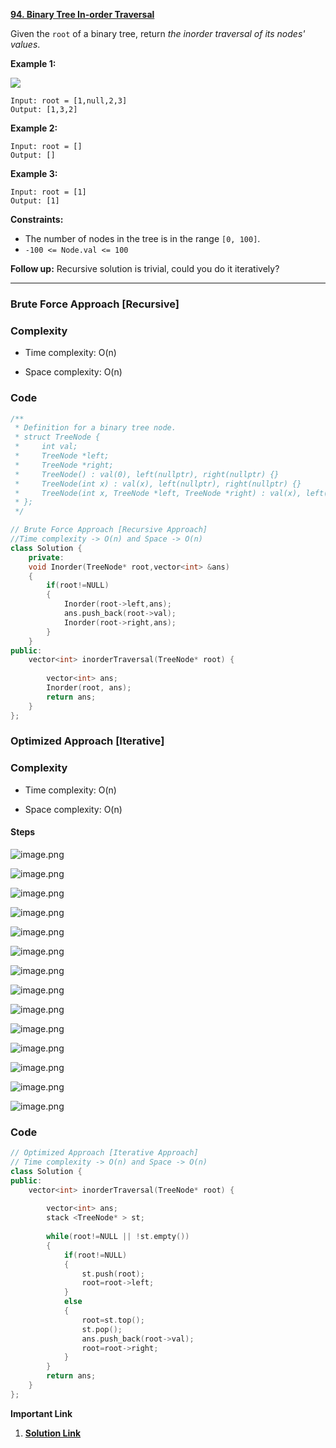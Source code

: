 
**[94. Binary Tree In-order Traversal](https://leetcode.com/problems/binary-tree-inorder-traversal/description/)**


Given the `root` of a binary tree, return _the inorder traversal of its nodes' values_.

**Example 1:**

![](https://assets.leetcode.com/uploads/2020/09/15/inorder_1.jpg)

```
Input: root = [1,null,2,3]
Output: [1,3,2]
```

**Example 2:**

```
Input: root = []
Output: []
```

**Example 3:**

```
Input: root = [1]
Output: [1]
```


**Constraints:**

- The number of nodes in the tree is in the range `[0, 100]`.
- `-100 <= Node.val <= 100`

**Follow up:** Recursive solution is trivial, could you do it iteratively?

***


### Brute Force Approach [Recursive]

### Complexity

- Time complexity: O(n)
    
- Space complexity: O(n)
    

### Code

```cpp
/**
 * Definition for a binary tree node.
 * struct TreeNode {
 *     int val;
 *     TreeNode *left;
 *     TreeNode *right;
 *     TreeNode() : val(0), left(nullptr), right(nullptr) {}
 *     TreeNode(int x) : val(x), left(nullptr), right(nullptr) {}
 *     TreeNode(int x, TreeNode *left, TreeNode *right) : val(x), left(left), right(right) {}
 * };
 */

// Brute Force Approach [Recursive Approach]
//Time complexity -> O(n) and Space -> O(n)
class Solution {
    private:
    void Inorder(TreeNode* root,vector<int> &ans)
    {
        if(root!=NULL)
        {
            Inorder(root->left,ans);
            ans.push_back(root->val);
            Inorder(root->right,ans);
        }
    }
public:
    vector<int> inorderTraversal(TreeNode* root) {
     
        vector<int> ans;
        Inorder(root, ans);
        return ans;
    }
};
```

### Optimized Approach [Iterative]

### Complexity

- Time complexity: O(n)
    
- Space complexity: O(n)
    

#### Steps

![image.png](https://assets.leetcode.com/users/images/7d3105d2-5085-4ae3-8065-a24d52fa575c_1702118922.9351509.png)

![image.png](https://assets.leetcode.com/users/images/10403830-4f46-4eb9-885c-c57d5750b9e1_1702118939.0800176.png)

![image.png](https://assets.leetcode.com/users/images/2db0e9e1-c00a-4b9c-9103-517ccacdf778_1702118956.7192302.png)

![image.png](https://assets.leetcode.com/users/images/a549836a-a3fe-4eeb-a87c-caabf1d07688_1702118964.770063.png)

![image.png](https://assets.leetcode.com/users/images/fbd9b092-de5c-4f50-a8da-378c6b0969eb_1702118971.018674.png)

![image.png](https://assets.leetcode.com/users/images/5e1736af-47a1-4e9e-9e1a-5279350eea0b_1702118981.054723.png)

![image.png](https://assets.leetcode.com/users/images/5fd462f6-2059-4ccf-9ae8-eab2287e1eec_1702119005.3028944.png)

![image.png](https://assets.leetcode.com/users/images/e0ecdbf0-4ffb-494c-81f7-81cf9e77fbd1_1702119013.7666466.png)

![image.png](https://assets.leetcode.com/users/images/cef4d4de-bc3a-4c67-bb7c-23ba57a85605_1702119026.9231899.png)

![image.png](https://assets.leetcode.com/users/images/8df21537-1d96-4a7e-85d7-126cb9d1974a_1702119036.6274981.png)

![image.png](https://assets.leetcode.com/users/images/4f4d20a5-5856-41e7-9df0-2d0cb7294522_1702119045.2828753.png)

![image.png](https://assets.leetcode.com/users/images/f601285d-0be9-4d95-b270-c02155ac7eb6_1702119054.682994.png)

![image.png](https://assets.leetcode.com/users/images/06d45c25-18cd-4f8e-bae1-a71db4910ec1_1702119063.450512.png)

![image.png](https://assets.leetcode.com/users/images/d63fa647-9934-41a7-bdfc-7b1fc047aaa0_1702119071.3484025.png)

### Code

```cpp
// Optimized Approach [Iterative Approach]
// Time complexity -> O(n) and Space -> O(n)
class Solution {
public:
    vector<int> inorderTraversal(TreeNode* root) {
        
        vector<int> ans;
        stack <TreeNode* > st;
        
        while(root!=NULL || !st.empty())
        {
            if(root!=NULL)
            {
                st.push(root);
                root=root->left;
            }
            else
            {
                root=st.top();
                st.pop();
                ans.push_back(root->val);
                root=root->right;
            }
        }
        return ans;
    }
};
```


**Important Link**
1. **[Solution Link](https://leetcode.com/problems/binary-tree-inorder-traversal/solutions/4381728/2-approach-easy-c-solution-brute-force-and-optimized-approach)**